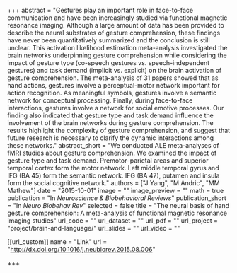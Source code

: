 +++
abstract = "Gestures play an important role in face-to-face communication and have been increasingly studied via functional magnetic resonance imaging. Although a large amount of data has been provided to describe the neural substrates of gesture comprehension, these findings have never been quantitatively summarized and the conclusion is still unclear. This activation likelihood estimation meta-analysis investigated the brain networks underpinning gesture comprehension while considering the impact of gesture type (co-speech gestures vs. speech-independent gestures) and task demand (implicit vs. explicit) on the brain activation of gesture comprehension. The meta-analysis of 31 papers showed that as hand actions, gestures involve a perceptual-motor network important for action recognition. As meaningful symbols, gestures involve a semantic network for conceptual processing. Finally, during face-to-face interactions, gestures involve a network for social emotive processes. Our finding also indicated that gesture type and task demand influence the involvement of the brain networks during gesture comprehension. The results highlight the complexity of gesture comprehension, and suggest that future research is necessary to clarify the dynamic interactions among these networks."
abstract_short = "We conducted ALE meta-analyses of fMRI studies about gesture comprehension. We examined the impact of gesture type and task demand. Premotor–parietal areas and superior temporal cortex form the motor network. Left middle temporal gyrus and IFG (BA 45) form the semantic network. IFG (BA 47), putamen and insula form the social cognitive network."
authors = ["J Yang", "M Andric", "MM Mathew"]
date = "2015-10-01"
image = ""
image_preview = ""
math = true
publication = "In *Neuroscience & Biobehavioral Reviews*"
publication_short = "In *Neuro Biobehav Rev*"
selected = false
title = "The neural basis of hand gesture comprehension: A meta-analysis of functional magnetic resonance imaging studies"
url_code = ""
url_dataset = ""
url_pdf = ""
url_project = "project/brain-and-language/"
url_slides = ""
url_video = ""

[[url_custom]]
name = "Link"
url = "http://dx.doi.org/10.1016/j.neubiorev.2015.08.006"

+++


